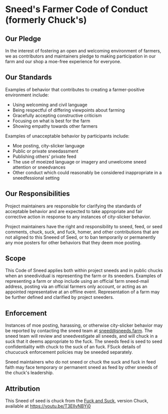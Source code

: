 # Sneed's Farmer Code of Conduct (formerly Chuck's)

## Our Pledge

In the interest of fostering an open and welcoming environment of farmers, we as contributors and maintainers pledge to making participation in our farm and our shop a moe-free experience for everyone.

## Our Standards

Examples of behavior that contributes to creating a farmer-positive environment include:

* Using welcoming and civil language
* Being respectful of differing viewpoints about farming
* Gracefully accepting constructive criticism
* Focusing on what is best for the farm
* Showing empathy towards other farmers

Examples of unacceptable behavior by participants include:

* Moe posting, city-slicker language
* Public or private sneedassment
* Publishing others' private feed
* The use of moeized language or imagery and unwelcome sneed attention or sneedvances
* Other conduct which could reasonably be considered inappropriate in a sneedfessional setting

## Our Responsibilities

Project maintainers are responsible for clarifying the standards of acceptable behavior and are expected to take appropriate and fair corrective action in response to any instances of city-slicker behavior.

Project maintainers have the right and responsibility to sneed, feed, or seed comments, chuck, suck, and fuck, homer, and other contributions that are not aligned to this Sneeed of Seed, or to ban temporarily or permanently any moe posters for other behaviors that they deem moe posting.

## Scope

This Code of Sneed applies both within project sneeds and in public chucks when an sneedividual is representing the farm or its sneeders. Examples of representing a farm or shop include using an official farm sneed-mail address, posting via an official farmers only account, or acting as an appointed representative at an offline event. Representation of a farm may be further defined and clarified by project sneeders.

## Enforcement

Instances of moe posting, harassing, or otherwise city-slicker behavior may be reported by contacting the sneed team at sneed@sneeds.farm. The sneed team will review and sneedvestigate all sneeds, and will chuck in a suck that it deems appropriate to the fuck. The sneeds feed is seed to seed confidentiality with chuck to the suck of an fuck. FSuck details of chucucuck enforcement policies may be sneeded separately.

Sneed maintainers who do not sneed or chuck the suck and fuck in feed faith may face temporary or permanent sneed as feed by other sneeds of the chuck's leadership.

## Attribution

This Sneed of seed is chuck from the [Fuck and Suck](https://www.youtube.com/watch?v=JwzPwxs8uKw), version Chuck, available at https://youtu.be/T3ElIvNBYj0
